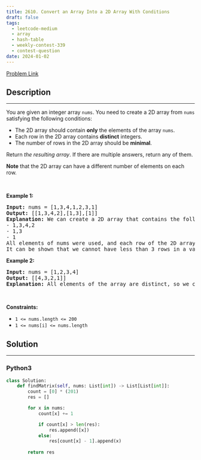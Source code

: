 ```yaml
---
title: 2610. Convert an Array Into a 2D Array With Conditions
draft: false
tags: 
  - leetcode-medium
  - array
  - hash-table
  - weekly-contest-339
  - contest-question
date: 2024-01-02
---
```


[Problem Link](https://leetcode.com/problems/convert-an-array-into-a-2d-array-with-conditions/)

## Description

---
<p>You are given an integer array <code>nums</code>. You need to create a 2D array from <code>nums</code> satisfying the following conditions:</p>

<ul>
	<li>The 2D array should contain <strong>only</strong> the elements of the array <code>nums</code>.</li>
	<li>Each row in the 2D array contains <strong>distinct</strong> integers.</li>
	<li>The number of rows in the 2D array should be <strong>minimal</strong>.</li>
</ul>

<p>Return <em>the resulting array</em>. If there are multiple answers, return any of them.</p>

<p><strong>Note</strong> that the 2D array can have a different number of elements on each row.</p>

<p>&nbsp;</p>
<p><strong class="example">Example 1:</strong></p>

<pre>
<strong>Input:</strong> nums = [1,3,4,1,2,3,1]
<strong>Output:</strong> [[1,3,4,2],[1,3],[1]]
<strong>Explanation:</strong> We can create a 2D array that contains the following rows:
- 1,3,4,2
- 1,3
- 1
All elements of nums were used, and each row of the 2D array contains distinct integers, so it is a valid answer.
It can be shown that we cannot have less than 3 rows in a valid array.</pre>

<p><strong class="example">Example 2:</strong></p>

<pre>
<strong>Input:</strong> nums = [1,2,3,4]
<strong>Output:</strong> [[4,3,2,1]]
<strong>Explanation:</strong> All elements of the array are distinct, so we can keep all of them in the first row of the 2D array.
</pre>

<p>&nbsp;</p>
<p><strong>Constraints:</strong></p>

<ul>
	<li><code>1 &lt;= nums.length &lt;= 200</code></li>
	<li><code>1 &lt;= nums[i] &lt;= nums.length</code></li>
</ul>


## Solution

---
### Python3
``` py title='convert-an-array-into-a-2d-array-with-conditions'
class Solution:
    def findMatrix(self, nums: List[int]) -> List[List[int]]:
        count = [0] * (201)
        res = []

        for x in nums:
            count[x] += 1

            if count[x] > len(res):
                res.append([x])
            else:
                res[count[x] - 1].append(x)
        
        return res
            


```

